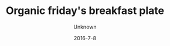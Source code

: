 ---
title: 'Organic friday''s breakfast plate'
description: 'Freshly baked whole grain bun, butter, cheese, salami, greek yogurt with homemade honey-roasted granola, fresh fruit, soft-boiled egg, and a homemade pancake with agave-syrup.'
image: cae447d6e5258720068fd2e7edcfb7414146ab9b
price: '65'
size: '2'
color: '#ffffff'
meta:
    id: 9bas2f81ba24a8951658a45583feed4a98b4f37e
    parentId: f20f57fa9c3d8bff0902cfb33f350091a3a48d51
    language: en
date: '2016-7-8'
author: Unknown
---